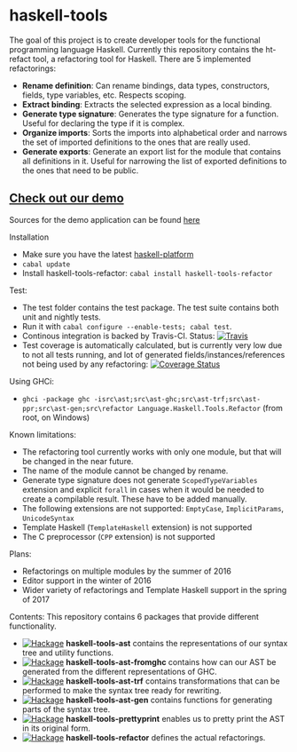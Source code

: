 # haskell-tools

The goal of this project is to create developer tools for the functional programming language Haskell. Currently this repository contains the ht-refact tool, a refactoring tool for Haskell. There are 5 implemented refactorings: 
  - **Rename definition**: Can rename bindings, data types, constructors, fields, type variables, etc. Respects scoping.
  - **Extract binding**: Extracts the selected expression as a local binding.
  - **Generate type signature**: Generates the type signature for a function. Useful for declaring the type if it is complex.
  - **Organize imports**: Sorts the imports into alphabetical order and narrows the set of imported definitions to the ones that are really used.
  - **Generate exports**: Generate an export list for the module that contains all definitions in it. Useful for narrowing the list of exported definitions to the ones that need to be public.

## [Check out our demo](http://haskelltools.org)

Sources for the demo application can be found [here](https://github.com/kelemzol/haskell-tools-demo)

Installation
  - Make sure you have the latest [haskell-platform](https://www.haskell.org/platform/)
  - `cabal update`
  - Install haskell-tools-refactor: `cabal install haskell-tools-refactor`

Test:
  - The test folder contains the test package. The test suite contains both unit and nightly tests.
  - Run it with `cabal configure --enable-tests; cabal test`.
  - Continous integration is backed by Travis-CI. Status: [![Travis](https://img.shields.io/travis/haskell-tools/haskell-tools.svg?maxAge=2592000)](https://travis-ci.org/haskell-tools/haskell-tools)
  - Test coverage is automatically calculated, but is currently very low due to not all tests running, and lot of generated fields/instances/references not being used by any refactoring: [![Coverage Status](https://coveralls.io/repos/github/haskell-tools/haskell-tools/badge.svg)](https://coveralls.io/github/haskell-tools/haskell-tools)


Using GHCi:
  - `ghci -package ghc -isrc\ast;src\ast-ghc;src\ast-trf;src\ast-ppr;src\ast-gen;src\refactor Language.Haskell.Tools.Refactor` (from root, on Windows)

Known limitations:
  - The refactoring tool currently works with only one module, but that will be changed in the near future.
  - The name of the module cannot be changed by rename.
  - Generate type signature does not generate `ScopedTypeVariables` extension and explicit `forall` in cases when it would be needed to create a compilable result. These have to be added manually.
  - The following extensions are not supported: `EmptyCase`, `ImplicitParams`, `UnicodeSyntax`
  - Template Haskell (`TemplateHaskell` extension) is not supported
  - The C preprocessor (`CPP` extension) is not supported

Plans: 
  - Refactorings on multiple modules by the summer of 2016
  - Editor support in the winter of 2016
  - Wider variety of refactorings and Template Haskell support in the spring of 2017

Contents: This repository contains 6 packages that provide different functionality.
  - [![Hackage](https://img.shields.io/hackage/v/haskell-tools-ast.svg?maxAge=2592000)](http://hackage.haskell.org/package/haskell-tools-ast) **haskell-tools-ast** contains the representations of our syntax tree and utility functions.
  - [![Hackage](https://img.shields.io/hackage/v/haskell-tools-ast-fromghc.svg?maxAge=2592000)](http://hackage.haskell.org/package/haskell-tools-ast-fromghc) **haskell-tools-ast-fromghc** contains how can our AST be generated from the different representations of GHC.
  - [![Hackage](https://img.shields.io/hackage/v/haskell-tools-ast-trf.svg?maxAge=2592000)](http://hackage.haskell.org/package/haskell-tools-ast-trf) **haskell-tools-ast-trf** contains transformations that can be performed to make the syntax tree ready for rewriting.
  - [![Hackage](https://img.shields.io/hackage/v/haskell-tools-ast-gen.svg?maxAge=2592000)](http://hackage.haskell.org/package/haskell-tools-ast-gen) **haskell-tools-ast-gen** contains functions for generating parts of the syntax tree.
  - [![Hackage](https://img.shields.io/hackage/v/haskell-tools-prettyprint.svg?maxAge=2592000)](http://hackage.haskell.org/package/haskell-tools-prettyprint) **haskell-tools-prettyprint** enables us to pretty print the AST in its original form.
  - [![Hackage](https://img.shields.io/hackage/v/haskell-tools-refactor.svg?maxAge=2592000)](http://hackage.haskell.org/package/haskell-tools-refactor) **haskell-tools-refactor** defines the actual refactorings.
